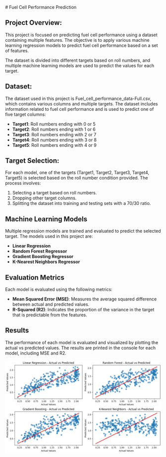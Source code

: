 \# Fuel Cell Performance Prediction

## Project Overview:
This project is focused on predicting fuel cell performance using a dataset containing multiple features. The objective is to apply various machine learning regression models to predict fuel cell performance based on a set of features.

The dataset is divided into different targets based on roll numbers, and multiple machine learning models are used to predict the values for each target.

## Dataset:
The dataset used in this project is Fuel_cell_performance_data-Full.csv, which contains various columns and multiple targets. The dataset includes information related to fuel cell performance and is used to predict one of five target columns:

- **Target1**: Roll numbers ending with 0 or 5
- **Target2**: Roll numbers ending with 1 or 6
- **Target3**: Roll numbers ending with 2 or 7
- **Target4**: Roll numbers ending with 3 or 8
- **Target5**: Roll numbers ending with 4 or 9

## Target Selection:
For each model, one of the targets (Target1, Target2, Target3, Target4, Target5) is selected based on the roll number condition provided. The process involves:

1. Selecting a target based on roll numbers.
2. Dropping other target columns.
3. Splitting the dataset into training and testing sets with a 70/30 ratio.

## Machine Learning Models
Multiple regression models are trained and evaluated to predict the selected target. The models used in this project are:

- **Linear Regression**
- **Random Forest Regressor**
- **Gradient Boosting Regressor**
- **K-Nearest Neighbors Regressor**

## Evaluation Metrics
Each model is evaluated using the following metrics:

- **Mean Squared Error (MSE)**: Measures the average squared difference between actual and predicted values.
- **R-Squared (R2)**: Indicates the proportion of the variance in the target that is predictable from the features.

## Results
The performance of each model is evaluated and visualized by plotting the actual vs predicted values. The results are printed in the console for each model, including MSE and R2.

![Model Results](Plots.png)

